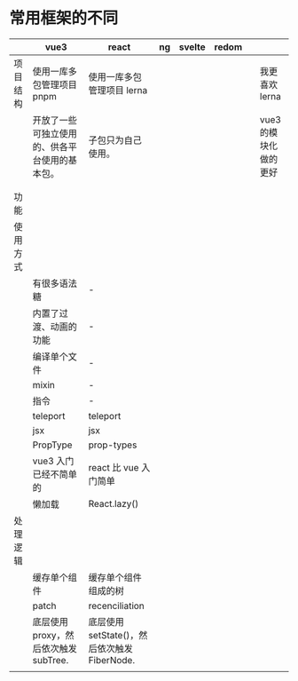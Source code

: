 # 常用框架的不同

|          | vue3                                           | react                                        | ng  | svelte | redom |     |                       |
| -------- | ---------------------------------------------- | -------------------------------------------- | --- | ------ | ----- | --- | --------------------- |
| 项目结构 | 使用一库多包管理项目 pnpm                      | 使用一库多包管理项目 lerna                   |     |        |       |     | 我更喜欢 lerna        |
|          | 开放了一些可独立使用的、供各平台使用的基本包。 | 子包只为自己使用。                           |     |        |       |     | vue3 的模块化做的更好 |
|          |                                                |                                              |     |        |       |     |                       |
|          |                                                |                                              |     |        |       |     |                       |
| 功能     |                                                |                                              |     |        |       |     |                       |
| 使用方式 |                                                |                                              |     |        |       |     |                       |
|          | 有很多语法糖                                   | -                                            |     |        |       |     |                       |
|          | 内置了过渡、动画的功能                         | -                                            |     |        |       |     |                       |
|          | 编译单个文件                                   | -                                            |     |        |       |     |                       |
|          | mixin                                          | -                                            |     |        |       |     |                       |
|          | 指令                                           | -                                            |     |        |       |     |                       |
|          | teleport                                       | teleport                                     |     |        |       |     |                       |
|          | jsx                                            | jsx                                          |     |        |       |     |                       |
|          | PropType                                       | prop-types                                   |     |        |       |     |                       |
|          | vue3 入门已经不简单的                          | react 比 vue 入门简单                        |     |        |       |     |                       |
|          | 懒加载                                         | React.lazy()                                 |     |        |       |     |                       |
| 处理逻辑 |                                                |                                              |     |        |       |     |                       |
|          | 缓存单个组件                                   | 缓存单个组件组成的树                         |     |        |       |     |                       |
|          | patch                                          | recenciliation                               |     |        |       |     |                       |
|          | 底层使用 proxy，然后依次触发 subTree.          | 底层使用 setState()，然后依次触发 FiberNode. |     |        |       |     |                       |
|          |                                                |                                              |     |        |       |     |                       |
